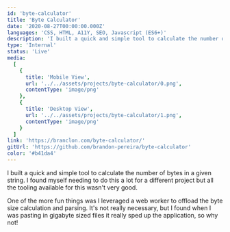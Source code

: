 ```yaml
---
id: 'byte-calculator'
title: 'Byte Calculator'
date: '2020-08-27T00:00:00.000Z'
languages: 'CSS, HTML, A11Y, SEO, Javascript (ES6+)'
description: 'I built a quick and simple tool to calculate the number of bytes in a given string'
type: 'Internal'
status: 'Live'
media:
  [
    {
      title: 'Mobile View',
      url: '../../assets/projects/byte-calculator/0.png',
      contentType: 'image/png'
    },
    {
      title: 'Desktop View',
      url: '../../assets/projects/byte-calculator/1.png',
      contentType: 'image/png'
    }
  ]
link: 'https://branclon.com/byte-calculator/'
gitUrl: 'https://github.com/brandon-pereira/byte-calculator'
color: '#b41da4'
---
```


I built a quick and simple tool to calculate the number of bytes in a given string. I found myself needing to do this a lot for a different project but all the tooling available for this wasn't very good.

One of the more fun things was I leveraged a web worker to offload the byte size calculation and parsing. It's not really necessary, but I found when I was pasting in gigabyte sized files it really sped up the application, so why not!

